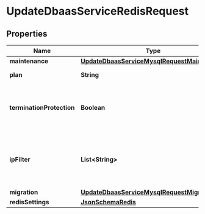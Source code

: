 

# UpdateDbaasServiceRedisRequest


## Properties

| Name | Type | Description | Notes |
|------------ | ------------- | ------------- | -------------|
|**maintenance** | [**UpdateDbaasServiceMysqlRequestMaintenance**](UpdateDbaasServiceMysqlRequestMaintenance.md) |  |  [optional] |
|**plan** | **String** | Subscription plan |  [optional] |
|**terminationProtection** | **Boolean** | Service is protected against termination and powering off |  [optional] |
|**ipFilter** | **List&lt;String&gt;** | Allow incoming connections from CIDR address block, e.g. &#39;10.20.0.0/16&#39; |  [optional] |
|**migration** | [**UpdateDbaasServiceMysqlRequestMigration**](UpdateDbaasServiceMysqlRequestMigration.md) |  |  [optional] |
|**redisSettings** | [**JsonSchemaRedis**](JsonSchemaRedis.md) |  |  [optional] |



